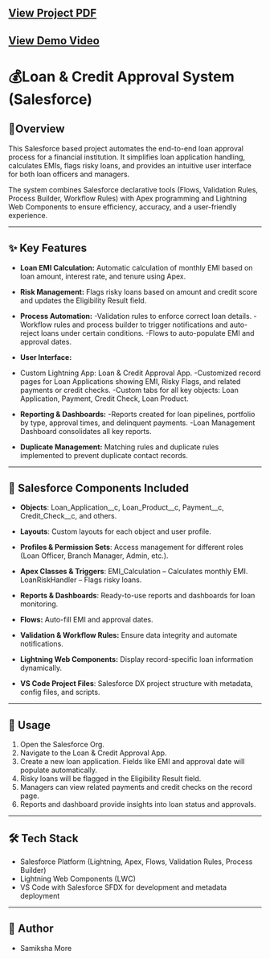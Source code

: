 [View Project PDF](https://github.com/samikshamore2004/Loan-Credit-Approval-System/blob/main/Project%20Title_Loan%20%26%20Credit%20Approval%20System%20(3).pdf)
---
[View Demo Video](https://drive.google.com/file/d/1Foew56TPbXBo3p7EGMykDijkJm1gcguF/view?usp=drive_link)
---
# 💰Loan & Credit Approval System (Salesforce)

## 📌Overview

This Salesforce based project automates the end-to-end loan approval process for a financial institution. It simplifies loan application handling, calculates EMIs, flags risky loans, and provides an intuitive user interface for both loan officers and managers.

The system combines Salesforce declarative tools (Flows, Validation Rules, Process Builder, Workflow Rules) with Apex programming and Lightning Web Components to ensure efficiency, accuracy, and a user-friendly experience.


---

## ✨ Key Features

- **Loan EMI Calculation:** Automatic calculation of monthly EMI based on loan amount, interest rate, and tenure using Apex.
  
- **Risk Management:** Flags risky loans based on amount and credit score and updates the Eligibility Result field.
  
- **Process Automation:** 
-Validation rules to enforce correct loan details.
-Workflow rules and process builder to trigger notifications and auto-reject loans under certain conditions.
-Flows to auto-populate EMI and approval dates.

- **User Interface:**
- Custom Lightning App: Loan & Credit Approval App.
-Customized record pages for Loan Applications showing EMI, Risky Flags, and related payments or credit checks.
-Custom tabs for all key objects: Loan Application, Payment, Credit Check, Loan Product.

- **Reporting & Dashboards:** 
-Reports created for loan pipelines, portfolio by type, approval times, and delinquent payments.
-Loan Management Dashboard consolidates all key reports.

- **Duplicate Management:** Matching rules and duplicate rules implemented to prevent duplicate contact records.

---

## 🧩 Salesforce Components Included

- **Objects**: Loan_Application__c, Loan_Product__c, Payment__c, Credit_Check__c, and others.
- **Layouts**: Custom layouts for each object and user profile.
- **Profiles & Permission Sets**: Access management for different roles (Loan Officer, Branch Manager, Admin, etc.).
- **Apex Classes & Triggers**: EMI_Calculation – Calculates monthly EMI. LoanRiskHandler – Flags risky loans.
- **Reports & Dashboards**: Ready-to-use reports and dashboards for loan monitoring.
- **Flows:** Auto-fill EMI and approval dates.

- **Validation & Workflow Rules:** Ensure data integrity and automate notifications.

- **Lightning Web Components:** Display record-specific loan information dynamically.
- **VS Code Project Files**: Salesforce DX project structure with metadata, config files, and scripts.

---

## 🚀 Usage
1. Open the Salesforce Org.
2. Navigate to the Loan & Credit Approval App.
3. Create a new loan application. Fields like EMI and approval date will populate automatically.
4. Risky loans will be flagged in the Eligibility Result field.
5. Managers can view related payments and credit checks on the record page.
6. Reports and dashboard provide insights into loan status and approvals.

---
## 🛠️ Tech Stack
- Salesforce Platform (Lightning, Apex, Flows, Validation Rules, Process Builder)
- Lightning Web Components (LWC)
- VS Code with Salesforce SFDX for development and metadata deployment
---
## 👤 Author
- Samiksha More
